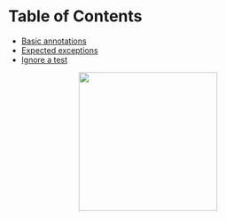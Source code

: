 # Table of Contents
* [Basic annotations](PENDING)
* [Expected exceptions](PENDING)
* [Ignore a test](PENDING)


<p align="center">
<img height="250" src="PENDING">
</p>
